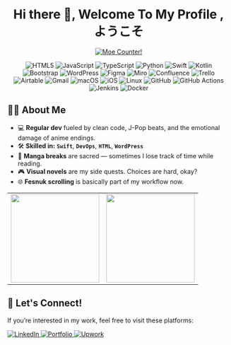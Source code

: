 <!-- <img src="./31. Summer_11zon.jpg" width="1000"/> !-->

<h1 align="center"> Hi there 👋, Welcome To My Profile , ようこそ</h1>

<p align="center">
  <a href="https://count.getloli.com" target="_blank">
    <img alt="Moe Counter!" src="https://count.getloli.com/@armstrony?name=armstrony&theme=booru-jaypee&padding=7&offset=0&align=top&scale=1&pixelated=1&darkmode=auto">
  </a>
</p>

<p align="center">
  <!-- Programming Languages -->
  <img alt="HTML5" src="https://img.shields.io/badge/HTML5-E34F26?style=for-the-badge&logo=html5&logoColor=white" />
  <img alt="JavaScript" src="https://img.shields.io/badge/JavaScript-F7DF1E?style=for-the-badge&logo=javascript&logoColor=black" />
  <img alt="TypeScript" src="https://img.shields.io/badge/TypeScript-3178C6?style=for-the-badge&logo=typescript&logoColor=white" />
  <img alt="Python" src="https://img.shields.io/badge/Python-3776AB?style=for-the-badge&logo=python&logoColor=white" />
  <img alt="Swift" src="https://img.shields.io/badge/Swift-FA7343?style=for-the-badge&logo=swift&logoColor=white" />
  <img alt="Kotlin" src="https://img.shields.io/badge/Kotlin-7F52FF?style=for-the-badge&logo=kotlin&logoColor=white" />

  <!-- Frameworks / Tools -->
  <img alt="Bootstrap" src="https://img.shields.io/badge/Bootstrap-7952B3?style=for-the-badge&logo=bootstrap&logoColor=white" />
  <img alt="WordPress" src="https://img.shields.io/badge/WordPress-21759B?style=for-the-badge&logo=wordpress&logoColor=white" />
  <img alt="Figma" src="https://img.shields.io/badge/Figma-F24E1E?style=for-the-badge&logo=figma&logoColor=white" />
  <img alt="Miro" src="https://img.shields.io/badge/Miro-050038?style=for-the-badge&logo=miro&logoColor=yellow" />
  <img alt="Confluence" src="https://img.shields.io/badge/Confluence-172B4D?style=for-the-badge&logo=confluence&logoColor=white" />
  <img alt="Trello" src="https://img.shields.io/badge/Trello-0052CC?style=for-the-badge&logo=trello&logoColor=white" />
  <img alt="Airtable" src="https://img.shields.io/badge/Airtable-FF6F00?style=for-the-badge&logo=airtable&logoColor=white" />
  <img alt="Gmail" src="https://img.shields.io/badge/Gmail-EA4335?style=for-the-badge&logo=gmail&logoColor=white" />

  <!-- Platforms -->
  <img alt="macOS" src="https://img.shields.io/badge/macOS-000000?style=for-the-badge&logo=apple&logoColor=white" />
  <img alt="iOS" src="https://img.shields.io/badge/iOS-000000?style=for-the-badge&logo=apple&logoColor=white" />
  <img alt="Linux" src="https://img.shields.io/badge/Linux-FCC624?style=for-the-badge&logo=linux&logoColor=black" />

  <!-- DevOps -->
  <img alt="GitHub" src="https://img.shields.io/badge/GitHub-181717?style=for-the-badge&logo=github&logoColor=white" />
  <img alt="GitHub Actions" src="https://img.shields.io/badge/GitHub_Actions-2088FF?style=for-the-badge&logo=githubactions&logoColor=white" />
  <img alt="Jenkins" src="https://img.shields.io/badge/Jenkins-D24939?style=for-the-badge&logo=jenkins&logoColor=white" />
  <img alt="Docker" src="https://img.shields.io/badge/Docker-2496ED?style=for-the-badge&logo=docker&logoColor=white" />
</p>


<h2>🧑‍💻 About Me</h2>

<ul>
  <li>💻 <strong>Regular dev</strong> fueled by clean code, J-Pop beats, and the emotional damage of anime endings.</li>
  <li>🛠️ <strong>Skilled in:</strong> <code><strong>Swift</strong></code>, <code><strong>DevOps</strong></code>, <code><strong>HTML</strong></code>, <code><strong>WordPress</strong></code></li>

  <li>📖 <strong>Manga breaks</strong> are sacred — sometimes I lose track of time while reading.</li>
  <li>🎮 <strong>Visual novels</strong> are my side quests. Choices are hard, okay?</li>
  <li>🌐 <strong>Fesnuk scrolling</strong> is basically part of my workflow now.</li>
</ul>

<table>
  <tr>
    <td>
      <a href="https://github.com/armstrony/github-readme-stats">
        <img height="200" src="https://github-readme-stats.vercel.app/api?username=armstrony&theme=radical&show_icons=true&hide_title=true" />
      </a>
    </td>
    <td>
      <a href="https://github.com/armstrony/convoychat">
        <img height="200" src="https://github-readme-stats.vercel.app/api/top-langs?username=armstrony&layout=compact&langs_count=8&theme=radical" />
      </a>
    </td>
  </tr>
</table>

<h2>🔗 Let's Connect!</h3>
<p">If you’re interested in my work, feel free to visit these platforms:</p>

<p>
  <a href="www.linkedin.com/in/mkhadafiess">
    <img alt="LinkedIn" src="https://img.shields.io/badge/LinkedIn-0077B5?style=for-the-badge&logo=linkedin&logoColor=white" />
  </a>
  <a href="https://armstrony.github.io">
    <img alt="Portfolio" src="https://img.shields.io/badge/Portfolio-222222?style=for-the-badge&logo=github&logoColor=white" />
  </a>
  <a href="https://www.upwork.com/freelancers/mkhadafiess">
    <img alt="Upwork" src="https://img.shields.io/badge/Upwork-6fda44?style=for-the-badge&logo=upwork&logoColor=white" />
  </a>
</p>







